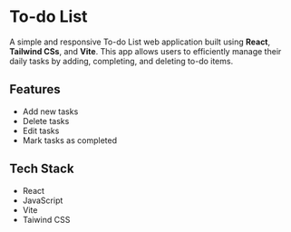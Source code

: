 # To-do List

A simple and responsive To-do List web application built using **React**, **Tailwind CSs**, and **Vite**. This app allows users to efficiently manage their daily tasks by adding, completing, and deleting to-do items.

## Features

-  Add new tasks
-  Delete tasks
-  Edit tasks
-  Mark tasks as completed

## Tech Stack

- React
- JavaScript
- Vite
- Taiwind CSS

